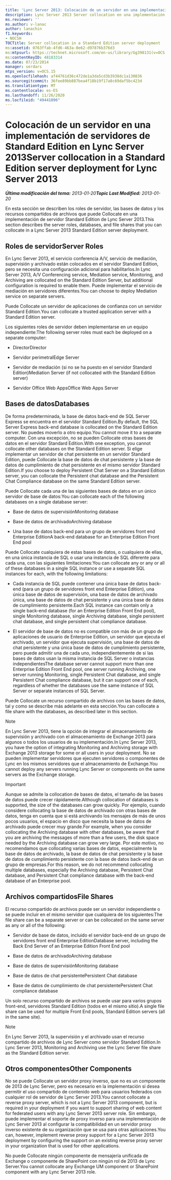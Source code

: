 ```yaml
---
title: 'Lync Server 2013: Colocación de un servidor en una implementación de servidores de Standard Edition'
description: Lync Server 2013 Server collocation en una implementación de servidor Standard Edition.
ms.reviewer: ''
ms.author: v-lanac
author: lanachin
f1.keywords:
- NOCSH
TOCTitle: Server collocation in a Standard Edition server deployment
ms:assetid: 0763ffab-4fd6-463a-8e62-d97876b376d3
ms:mtpsurl: https://technet.microsoft.com/en-us/library/Gg398131(v=OCS.15)
ms:contentKeyID: 48183314
ms.date: 07/23/2014
manager: serdars
mtps_version: v=OCS.15
ms.openlocfilehash: af44761d36c472de1a3da5cd3b3938dc1a130836
ms.sourcegitcommit: 36fee89bb887bea4f18b19f17a8c69daf5bc423d
ms.translationtype: MT
ms.contentlocale: es-ES
ms.lasthandoff: 11/26/2020
ms.locfileid: "49441896"
---
```

# <a name="server-collocation-in-a-standard-edition-server-deployment-for-lync-server-2013"></a><span data-ttu-id="f8538-103">Colocación de un servidor en una implementación de servidores de Standard Edition en Lync Server 2013</span><span class="sxs-lookup"><span data-stu-id="f8538-103">Server collocation in a Standard Edition server deployment for Lync Server 2013</span></span>

<div data-xmlns="http://www.w3.org/1999/xhtml">

<div class="topic" data-xmlns="http://www.w3.org/1999/xhtml" data-msxsl="urn:schemas-microsoft-com:xslt" data-cs="https://msdn.microsoft.com/">

<div data-asp="https://msdn2.microsoft.com/asp">



</div>

<div id="mainSection">

<div id="mainBody"><span data-ttu-id="f8538-104">

<span> </span></span><span class="sxs-lookup"><span data-stu-id="f8538-104">

<span> </span></span></span>

<span data-ttu-id="f8538-105">_**Última modificación del tema:** 2013-01-20_</span><span class="sxs-lookup"><span data-stu-id="f8538-105">_**Topic Last Modified:** 2013-01-20_</span></span>

<span data-ttu-id="f8538-106">En esta sección se describen los roles de servidor, las bases de datos y los recursos compartidos de archivos que puede Collocate en una implementación de servidor Standard Edition de Lync Server 2013.</span><span class="sxs-lookup"><span data-stu-id="f8538-106">This section describes the server roles, databases, and file shares that you can collocate in a Lync Server 2013 Standard Edition server deployment.</span></span>

<div>

## <a name="server-roles"></a><span data-ttu-id="f8538-107">Roles de servidor</span><span class="sxs-lookup"><span data-stu-id="f8538-107">Server Roles</span></span>

<span data-ttu-id="f8538-108">En Lync Server 2013, el servicio conferencia A/V, servicio de mediación, supervisión y archivado están colocados en el servidor Standard Edition, pero se necesita una configuración adicional para habilitarlos.</span><span class="sxs-lookup"><span data-stu-id="f8538-108">In Lync Server 2013, A/V Conferencing service, Mediation service, Monitoring, and Archiving are collocated on the Standard Edition Server, but additional configuration is required to enable them.</span></span> <span data-ttu-id="f8538-109">Puede implementar el servicio de mediación en servidores diferentes.</span><span class="sxs-lookup"><span data-stu-id="f8538-109">You can choose to deploy Mediation service on separate servers.</span></span>

<span data-ttu-id="f8538-110">Puede Collocate un servidor de aplicaciones de confianza con un servidor Standard Edition.</span><span class="sxs-lookup"><span data-stu-id="f8538-110">You can collocate a trusted application server with a Standard Edition server.</span></span>

<span data-ttu-id="f8538-111">Los siguientes roles de servidor deben implementarse en un equipo independiente:</span><span class="sxs-lookup"><span data-stu-id="f8538-111">The following server roles must each be deployed on a separate computer:</span></span>

  - <span data-ttu-id="f8538-112">Director</span><span class="sxs-lookup"><span data-stu-id="f8538-112">Director</span></span>

  - <span data-ttu-id="f8538-113">Servidor perimetral</span><span class="sxs-lookup"><span data-stu-id="f8538-113">Edge Server</span></span>

  - <span data-ttu-id="f8538-114">Servidor de mediación (si no se ha puesto en el servidor Standard Edition)</span><span class="sxs-lookup"><span data-stu-id="f8538-114">Mediation Server (if not collocated with the Standard Edition server)</span></span>

  - <span data-ttu-id="f8538-115">Servidor Office Web Apps</span><span class="sxs-lookup"><span data-stu-id="f8538-115">Office Web Apps Server</span></span>

</div>

<div>

## <a name="databases"></a><span data-ttu-id="f8538-116">Bases de datos</span><span class="sxs-lookup"><span data-stu-id="f8538-116">Databases</span></span>

<span data-ttu-id="f8538-117">De forma predeterminada, la base de datos back-end de SQL Server Express se encuentra en el servidor Standard Edition.</span><span class="sxs-lookup"><span data-stu-id="f8538-117">By default, the SQL Server Express back-end database is collocated on the Standard Edition server.</span></span> <span data-ttu-id="f8538-118">No puedes moverlo a otro equipo.</span><span class="sxs-lookup"><span data-stu-id="f8538-118">You cannot move it to a separate computer.</span></span> <span data-ttu-id="f8538-119">Con una excepción, no se pueden Collocate otras bases de datos en el servidor Standard Edition.</span><span class="sxs-lookup"><span data-stu-id="f8538-119">With one exception, you cannot collocate other databases on the Standard Edition server.</span></span> <span data-ttu-id="f8538-120">Si elige implementar un servidor de chat persistente en un servidor Standard Edition, puede Collocate la base de datos de chat persistente y la base de datos de cumplimiento de chat persistente en el mismo servidor Standard Edition.</span><span class="sxs-lookup"><span data-stu-id="f8538-120">If you choose to deploy Persistent Chat Server on a Standard Edition server, you can collocate the Persistent chat database and the Persistent Chat Compliance database on the same Standard Edition server.</span></span>

<span data-ttu-id="f8538-121">Puede Collocate cada una de las siguientes bases de datos en un único servidor de base de datos:</span><span class="sxs-lookup"><span data-stu-id="f8538-121">You can collocate each of the following databases on a single database server:</span></span>

  - <span data-ttu-id="f8538-122">Base de datos de supervisión</span><span class="sxs-lookup"><span data-stu-id="f8538-122">Monitoring database</span></span>

  - <span data-ttu-id="f8538-123">Base de datos de archivado</span><span class="sxs-lookup"><span data-stu-id="f8538-123">Archiving database</span></span>

  - <span data-ttu-id="f8538-124">Una base de datos back-end para un grupo de servidores front end Enterprise Edition</span><span class="sxs-lookup"><span data-stu-id="f8538-124">A back-end database for an Enterprise Edition Front End pool</span></span>

<span data-ttu-id="f8538-125">Puede Collocate cualquiera de estas bases de datos, o cualquiera de ellas, en una única instancia de SQL o usar una instancia de SQL diferente para cada una, con las siguientes limitaciones:</span><span class="sxs-lookup"><span data-stu-id="f8538-125">You can collocate any or any or all of these databases in a single SQL instance or use a separate SQL instances for each, with the following limitations:</span></span>

  - <span data-ttu-id="f8538-126">Cada instancia de SQL puede contener una única base de datos back-end (para un grupo de servidores front end Enterprise Edition), una única base de datos de supervisión, una base de datos de archivado única, una base de datos de chat persistente y una única base de datos de cumplimiento persistente.</span><span class="sxs-lookup"><span data-stu-id="f8538-126">Each SQL instance can contain only a single back-end database (for an Enterprise Edition Front End pool), single Monitoring database, single Archiving database, single persistent chat database, and single persistent chat compliance database.</span></span>

  - <span data-ttu-id="f8538-127">El servidor de base de datos no es compatible con más de un grupo de aplicaciones de usuario de Enterprise Edition, un servidor que ejecuta el archivado, un servidor que ejecuta supervisión, una base de datos de chat persistente y una única base de datos de cumplimiento persistente, pero puede admitir una de cada uno, independientemente de si las bases de datos usan la misma instancia de SQL Server o instancias independientes</span><span class="sxs-lookup"><span data-stu-id="f8538-127">The database server cannot support more than one Enterprise Edition Front End pool, one server running Archiving, one server running Monitoring, single Persistent Chat database, and single Persistent Chat compliance database, but it can support one of each, regardless of whether the databases use the same instance of SQL Server or separate instances of SQL Server.</span></span>

<span data-ttu-id="f8538-128">Puede Collocate un recurso compartido de archivos con las bases de datos, tal y como se describe más adelante en esta sección.</span><span class="sxs-lookup"><span data-stu-id="f8538-128">You can collocate a file share with the databases, as described later in this section.</span></span>

<div>


> [!NOTE]  
> <span data-ttu-id="f8538-129">En Lync Server 2013, tiene la opción de integrar el almacenamiento de supervisión y archivado con el almacenamiento de Exchange 2013 para algunos o todos los usuarios de su implementación.</span><span class="sxs-lookup"><span data-stu-id="f8538-129">In Lync Server 2013, you have the option of integrating Monitoring and Archiving storage with Exchange 2013 storage for some or all users in your deployment.</span></span> <span data-ttu-id="f8538-130">No se pueden implementar servidores que ejecuten servidores o componentes de Lync en los mismos servidores que el almacenamiento de Exchange.</span><span class="sxs-lookup"><span data-stu-id="f8538-130">You cannot deploy any servers running Lync Server or components on the same servers as the Exchange storage.</span></span>



</div>

<div>


> [!IMPORTANT]  
> <span data-ttu-id="f8538-131">Aunque se admite la collocation de bases de datos, el tamaño de las bases de datos puede crecer rápidamente.</span><span class="sxs-lookup"><span data-stu-id="f8538-131">Although collocation of databases is supported, the size of the databases can grow quickly.</span></span> <span data-ttu-id="f8538-132">Por ejemplo, cuando considere collocating la base de datos de archivado con otras bases de datos, tenga en cuenta que si está archivando los mensajes de más de unos pocos usuarios, el espacio en disco que necesita la base de datos de archivado puede crecer muy grande.</span><span class="sxs-lookup"><span data-stu-id="f8538-132">For example, when you consider collocating the Archiving database with other databases, be aware that if you are archiving the messages of more than a few users, the disk space needed by the Archiving database can grow very large.</span></span> <span data-ttu-id="f8538-133">Por este motivo, no recomendamos que collocating varias bases de datos, especialmente la base de datos de archivado, la base de datos de chat persistente y la base de datos de cumplimiento persistente con la base de datos back-end de un grupo de empresas.</span><span class="sxs-lookup"><span data-stu-id="f8538-133">For this reason, we do not recommend collocating multiple databases, especially the Archiving database, Persistent Chat database, and Persistent Chat compliance database with the back-end database of an Enterprise pool.</span></span>



</div>

</div>

<div>

## <a name="file-shares"></a><span data-ttu-id="f8538-134">Archivos compartidos</span><span class="sxs-lookup"><span data-stu-id="f8538-134">File Shares</span></span>

<span data-ttu-id="f8538-135">El recurso compartido de archivos puede ser un servidor independiente o se puede incluir en el mismo servidor que cualquiera de los siguientes:</span><span class="sxs-lookup"><span data-stu-id="f8538-135">The file share can be a separate server or can be collocated on the same server as any or all of the following:</span></span>

  - <span data-ttu-id="f8538-136">Servidor de base de datos, incluido el servidor back-end de un grupo de servidores front end Enterprise Edition</span><span class="sxs-lookup"><span data-stu-id="f8538-136">Database server, including the Back End Server of an Enterprise Edition Front End pool</span></span>

  - <span data-ttu-id="f8538-137">Base de datos de archivado</span><span class="sxs-lookup"><span data-stu-id="f8538-137">Archiving database</span></span>

  - <span data-ttu-id="f8538-138">Base de datos de supervisión</span><span class="sxs-lookup"><span data-stu-id="f8538-138">Monitoring database</span></span>

  - <span data-ttu-id="f8538-139">Base de datos de chat persistente</span><span class="sxs-lookup"><span data-stu-id="f8538-139">Persistent Chat database</span></span>

  - <span data-ttu-id="f8538-140">Base de datos de cumplimiento de chat persistente</span><span class="sxs-lookup"><span data-stu-id="f8538-140">Persistent Chat compliance database</span></span>

<span data-ttu-id="f8538-141">Un solo recurso compartido de archivos se puede usar para varios grupos front-end, servidores Standard Edition (todos en el mismo sitio).</span><span class="sxs-lookup"><span data-stu-id="f8538-141">A single file share can be used for multiple Front End pools, Standard Edition servers (all in the same site).</span></span>

<div>


> [!NOTE]  
> <span data-ttu-id="f8538-142">En Lync Server 2013, la supervisión y el archivado usan el recurso compartido de archivos de Lync Server como servidor Standard Edition.</span><span class="sxs-lookup"><span data-stu-id="f8538-142">In Lync Server 2013, Monitoring and Archiving use the Lync Server file share as the Standard Edition server.</span></span>



</div>

</div>

<div>

## <a name="other-components"></a><span data-ttu-id="f8538-143">Otros componentes</span><span class="sxs-lookup"><span data-stu-id="f8538-143">Other Components</span></span>

<span data-ttu-id="f8538-144">No se puede Collocate un servidor proxy inverso, que no es un componente de 2013 de Lync Server, pero es necesario en la implementación si desea permitir el uso compartido de contenido web para usuarios federados con cualquier rol de servidor de Lync Server 2013.</span><span class="sxs-lookup"><span data-stu-id="f8538-144">You cannot collocate a reverse proxy server, which is not a Lync Server 2013 component, but is required in your deployment if you want to support sharing of web content for federated users with any Lync Server 2013 server role.</span></span> <span data-ttu-id="f8538-145">Sin embargo, puede implementar el soporte de proxy inverso para una implementación de Lync Server 2013 al configurar la compatibilidad en un servidor proxy inverso existente de su organización que se usa para otras aplicaciones.</span><span class="sxs-lookup"><span data-stu-id="f8538-145">You can, however, implement reverse proxy support for a Lync Server 2013 deployment by configuring the support on an existing reverse proxy server in your organization that is used for other applications.</span></span>

<span data-ttu-id="f8538-146">No puede Collocate ningún componente de mensajería unificada de Exchange o componente de SharePoint con ningún rol de 2013 de Lync Server.</span><span class="sxs-lookup"><span data-stu-id="f8538-146">You cannot collocate any Exchange UM component or SharePoint component with any Lync Server 2013 role.</span></span>

<span data-ttu-id="f8538-147"></div>

</div>

<span> </span>

</div>

</div>

</span><span class="sxs-lookup"><span data-stu-id="f8538-147"></div>

</div>

<span> </span>

</div>

</div>

</span></span></div>

